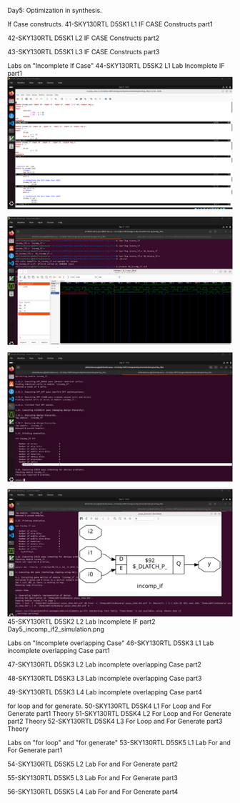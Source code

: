 Day5:
Optimization in synthesis.

If Case constructs.
41-SKY130RTL D5SK1 L1 IF CASE Constructs part1

42-SKY130RTL D5SK1 L2 IF CASE Constructs part2

43-SKY130RTL D5SK1 L3 IF CASE Constructs part3

Labs on "Incomplete If Case"
44-SKY130RTL D5SK2 L1 Lab Incomplete IF part1
[![Day5_incomp_code_snippets](../week1_assets/Day5_incomp_code_snippets.png)](../week1_assets/Day5_incomp_code_snippets.png)

[![Day5_simulation_incomp_if](../week1_assets/Day5_simulation_incomp_if.png)](../week1_assets/Day5_simulation_incomp_if.png)

[![Day5_incomp_if_synth_report](../week1_assets/Day5_incomp_if_synth_report.png)](../week1_assets/Day5_incomp_if_synth_report.png)

[![Day5_synth_incomp_if_visual](../week1_assets/Day5_synth_incomp_if_visual.png)](../week1_assets/Day5_synth_incomp_if_visual.png)
45-SKY130RTL D5SK2 L2 Lab Incomplete IF part2
Day5_incomp_if2_simulation.png


Labs on "Incomplete overlapping Case"
46-SKY130RTL D5SK3 L1 Lab incomplete overlapping Case part1

47-SKY130RTL D5SK3 L2 Lab incomplete overlapping Case part2

48-SKY130RTL D5SK3 L3 Lab incomplete overlapping Case part3

49-SKY130RTL D5SK3 L4 Lab incomplete overlapping Case part4

for loop and for generate.
50-SKY130RTL D5SK4 L1 For Loop and For Generate part1
Theory
51-SKY130RTL D5SK4 L2 For Loop and For Generate part2
Theory
52-SKY130RTL D5SK4 L3 For Loop and For Generate part3
Theory

Labs on "for loop" and "for generate"
53-SKY130RTL D5SK5 L1 Lab For and For Generate part1


54-SKY130RTL D5SK5 L2 Lab For and For Generate part2


55-SKY130RTL D5SK5 L3 Lab For and For Generate part3

56-SKY130RTL D5SK5 L4 Lab For and For Generate part4